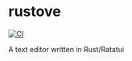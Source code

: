 # rustove

[![CI](https://github.com//rustove/workflows/CI/badge.svg)](https://github.com//rustove/actions)

A text editor written in Rust/Ratatui
